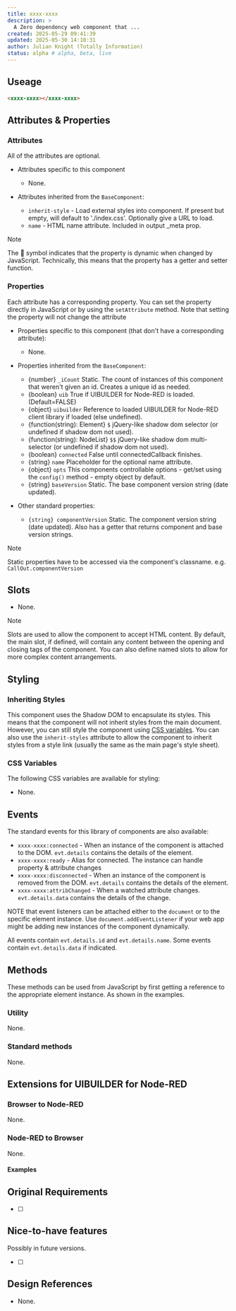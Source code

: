 ```yaml
---
title: xxxx-xxxx
description: >
  A Zero dependency web component that ...
created: 2025-05-29 09:41:39
updated: 2025-05-30 14:18:31
author: Julian Knight (Totally Information)
status: alpha # alpha, beta, live
---
```



## Useage

```html
<xxxx-xxxx></xxxx-xxxx>
```

## Attributes & Properties

### Attributes

All of the attributes are optional.

* Attributes specific to this component

  * None.

* Attributes inherited from the `BaseComponent`:

  * `inherit-style` - Load external styles into component. If present but empty, will default to './index.css'. Optionally give a URL to load.
  * `name` - HTML name attribute. Included in output _meta prop.

> [!NOTE]
> The 💫 symbol indicates that the property is dynamic when changed by JavaScript. Technically, this means that the property has a getter and setter function.

### Properties

Each attribute has a corresponding property. You can set the property directly in JavaScript or by using the `setAttribute` method. Note that setting the property will not change the attribute

* Properties specific to this component (that don't have a corresponding attribute):

  * None.

* Properties inherited from the `BaseComponent`:

  * {number} `_iCount` Static. The count of instances of this component that weren't given an id. Creates a unique id as needed.
  * {boolean} `uib` True if UIBUILDER for Node-RED is loaded. (Default=FALSE)
  * {object} `uibuilder` Reference to loaded UIBUILDER for Node-RED client library if loaded (else undefined).
  * {function(string): Element} `$` jQuery-like shadow dom selector (or undefined if shadow dom not used).
  * {function(string): NodeList} `$$`  jQuery-like shadow dom multi-selector (or undefined if shadow dom not used).
  * {boolean} `connected` False until connectedCallback finishes.
  * {string} `name` Placeholder for the optional name attribute.
  * {object} `opts` This components controllable options - get/set using the `config()` method - empty object by default.
  * {string} `baseVersion` Static. The base component version string (date updated).

* Other standard properties:

  * `{string} componentVersion` Static. The component version string (date updated). Also has a getter that returns component and base version strings.

> [!NOTE]
> Static properties have to be accessed via the component's classname. e.g. `CallOut.componentVersion`

## Slots

* None.

> [!NOTE]
> Slots are used to allow the component to accept HTML content. By default, the main slot, if defined, will contain any content between the opening and closing tags of the component. You can also define named slots to allow for more complex content arrangements.

## Styling


### Inheriting Styles

This component uses the Shadow DOM to encapsulate its styles. This means that the component will not inherit styles from the main document. However, you can still style the component using [CSS variables](https://developer.mozilla.org/en-US/docs/Web/CSS/Using_CSS_custom_properties). You can also use the `inherit-styles` attribute to allow the component to inherit styles from a style link (usually the same as the main page's style sheet).

### CSS Variables

The following CSS variables are available for styling:

* None.

## Events

The standard events for this library of components are also available:

* `xxxx-xxxx:connected` - When an instance of the component is attached to the DOM. `evt.details` contains the details of the element.
* `xxxx-xxxx:ready` - Alias for connected. The instance can handle property & attribute changes
* `xxxx-xxxx:disconnected` - When an instance of the component is removed from the DOM. `evt.details` contains the details of the element.
* `xxxx-xxxx:attribChanged` - When a watched attribute changes. `evt.details.data` contains the details of the change.

NOTE that event listeners can be attached either to the `document` or to the specific element instance. Use `document.addEventListener` if your web app might be adding new instances of the component dynamically.

All events contain `evt.details.id` and `evt.details.name`. Some events contain `evt.details.data` if indicated.

## Methods

These methods can be used from JavaScript by first getting a reference to the appropriate element instance. As shown in the examples.

### Utility

None.

### Standard methods

None.

## Extensions for UIBUILDER for Node-RED

### Browser to Node-RED

None.

### Node-RED to Browser

None.

#### Examples



## Original Requirements

* [ ] 

## Nice-to-have features

Possibly in future versions.

* [ ] 


## Design References

* None.
